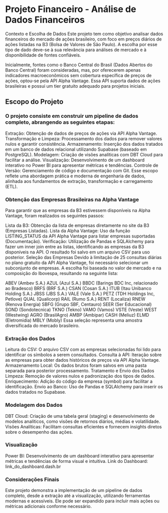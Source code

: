# Projeto Financeiro - Análise de Dados Financeiros

Contexto e Escolha de Dados
Este projeto tem como objetivo analisar dados financeiros do mercado de ações brasileiro, com foco em preços diários de ações listadas na B3 (Bolsa de Valores de São Paulo). A escolha por esse tipo de dado deve-se à sua relevância para análises de mercado e à disponibilidade de fontes confiáveis.

Inicialmente, fontes como o Banco Central do Brasil (Dados Abertos do Banco Central) foram consideradas, mas, por oferecerem apenas indicadores macroeconômicos sem cobertura específica de preços de ações, optou-se pela API Alpha Vantage. Essa API suporta dados de ações brasileiras e possui um tier gratuito adequado para projetos iniciais.

## Escopo do Projeto

### O projeto consiste em construir um pipeline de dados completo, abrangendo as seguintes etapas:

Extração: Obtenção de dados de preços de ações via API Alpha Vantage.
Transformação e Limpeza: Processamento dos dados para remover valores nulos e garantir consistência.
Armazenamento: Inserção dos dados tratados em um banco de dados relacional utilizando Supabase (baseado em PostgreSQL).
Modelagem: Criação de visões analíticas com DBT Cloud para facilitar a análise.
Visualização: Desenvolvimento de um dashboard interativo no Power BI para apresentar métricas e tendências.
Controle de Versão: Gerenciamento de código e documentação com Git.
Esse escopo reflete uma abordagem prática e moderna de engenharia de dados, alinhada aos fundamentos de extração, transformação e carregamento (ETL).

### Obtenção das Empresas Brasileiras na Alpha Vantage
Para garantir que as empresas da B3 estivessem disponíveis na Alpha Vantage, foram realizados os seguintes passos:

Lista da B3: Obtenção da lista de empresas diretamente no site da B3 (Empresas Listadas).
Lista da Alpha Vantage: Uso da função LISTING_STATUS da API Alpha Vantage para listar empresas suportadas (Documentação).
Verificação: Utilização de Pandas e SQLAlchemy para fazer um inner join entre as listas, identificando as empresas da B3 disponíveis na API. O resultado foi salvo em um arquivo CSV para uso posterior.
Seleção das Empresas
Devido à limitação de 25 consultas diárias no plano gratuito da API Alpha Vantage, foi necessário selecionar um subconjunto de empresas. A escolha foi baseada no valor de mercado e na composição do Ibovespa, resultando na seguinte lista:

ABEV (Ambev S.A.)
AZUL (Azul S.A.)
BBDC (Barings BDC Inc, relacionado ao Bradesco)
BRFS (BRF S.A.)
CSAN (Cosan S.A.)
ITUB (Itau Unibanco Holding S.A.)
JBSS (JBS S.A.)
VALE (Vale S.A.)
PETZ (TDH Holdings Inc, Petlove)
QUAL (Qualicorp)
RAIL (Rumo S.A.)
RENT (Localiza)
RNEW (Renova Energia)
SBFG (Grupo SBF, Centauro)
SEER (Ser Educacional)
SOND (Sondotecnica)
TKNO (Tekno)
VAMO (Vamos)
VSTE (Veste)
WEST (Westwing)
AGRO (BrasilAgro)
AMBP (Ambipar)
CASH (Meliuz)
ELMD (Eletromidia)
MBLY (Mobly)
Essa seleção representa uma amostra diversificada do mercado brasileiro.

### Extração dos Dados
Leitura do CSV: O arquivo CSV com as empresas selecionadas foi lido para identificar os símbolos a serem consultados.
Consulta à API: Iteração sobre as empresas para obter dados históricos de preços via API Alpha Vantage.
Armazenamento Local: Os dados brutos foram salvos em uma pasta separada para posterior processamento.
Tratamento e Envio dos Dados
Limpeza: Remoção de valores nulos e padronização dos tipos de dados.
Enriquecimento: Adição do código da empresa (symbol) para facilitar a identificação.
Envio ao Banco: Uso de Pandas e SQLAlchemy para inserir os dados tratados no Supabase.

### Modelagem dos Dados
DBT Cloud: Criação de uma tabela geral (staging) e desenvolvimento de modelos analíticos, como visões de retornos diários, médias e volatilidade.
Visões Analíticas: Facilitam consultas eficientes e fornecem insights diretos sobre o desempenho das ações.

### Visualização
Power BI: Desenvolvimento de um dashboard interativo para apresentar métricas e tendências de forma visual e intuitiva.
Link do Dashboard: link_do_dashboard.dash.br

### Considerações Finais
Este projeto demonstra a implementação de um pipeline de dados completo, desde a extração até a visualização, utilizando ferramentas modernas e acessíveis. Ele pode ser expandido para incluir mais ações ou métricas adicionais conforme necessário.